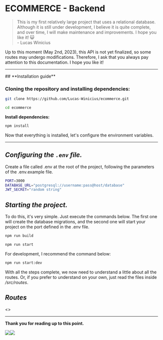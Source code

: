 # ECOMMERCE - Backend
>This is my first relatively large project that uses a relational database. Although it is still under development, I believe it is quite complete, and over time, I will make maintenance and improvements. I hope you like it! 😺 <br/>   - Lucas Winicius

Up to this moment (May 2nd, 2023), this API is not yet finalized, so some routes may undergo modifications. Therefore, I ask that you always pay attention to this documentation. I hope you like it!

<hr/>
## **Installation guide**

### Cloning the repository and installing dependencies:

```bash
git clone https://github.com/Lucas-Winicius/ecommerce.git
```

```bash
cd ecommerce
```

**Install dependencies:**

```bash
npm install
```
Now that everything is installed, let's configure the environment variables.
<hr/>

## *Configuring the `.env` file.*
Create a file called .env at the root of the project, following the parameters of the .env.example file.
```bash
PORT=3000
DATABASE_URL="postgresql://username:pass@host/database"
JWT_SECRET="random string"
```

## *Starting the project.*
To do this, it's very simple. Just execute the commands below. The first one will create the database migrations, and the second one will start your project on the port defined in the .env file.

```bash
npm run build
```

```bash
npm run start
```

For development, I recommend the command below:

```bash
npm run start:dev
```
With all the steps complete, we now need to understand a little about all the routes. Or, if you prefer to understand on your own, just read the files inside */src/routes*.

## *Routes*
<>

<hr/>

**Thank you for reading up to this point.**

<div style="display: flex;">
  <a href="https://www.linkedin.com/in/lucas-winicius-03571725a"><img src="https://img.shields.io/badge/LinkedIn-0077B5?style=for-the-badge&logo=linkedin&logoColor=white"></a>
  <a href="https://instagram.com/sr_pumpkin_"><img src="https://img.shields.io/badge/Instagram-E4405F?style=for-the-badge&logo=instagram&logoColor=white"></a>
</div>